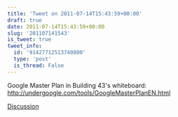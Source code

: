 ```yaml
---
title: 'Tweet on 2011-07-14T15:43:59+00:00'
draft: true
date: 2011-07-14T15:43:59+00:00
slug: '201107141543'
is_tweet: true
tweet_info:
  id: '91427712513740800'
  type: 'post'
  is_thread: False
---
```




Google Master Plan in Building 43's whiteboard: <http://undergoogle.com/tools/GoogleMasterPlanEN.html>

[Discussion](https://x.com/sytelus/status/91427712513740800)
